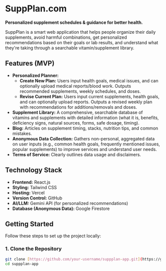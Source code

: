 # SuppPlan.com

**Personalized supplement schedules & guidance for better health.**

SuppPlan is a smart web application that helps people organize their daily supplements, avoid harmful combinations, get personalized recommendations based on their goals or lab results, and understand what they're taking through a searchable vitamin/supplement library.

## Features (MVP)

* **Personalized Planner:**
    * **Create New Plan:** Users input health goals, medical issues, and can optionally upload medical reports/blood work. Outputs recommended supplements, weekly schedules, and doses.
    * **Revise Current Plan:** Users input current supplements, health goals, and can optionally upload reports. Outputs a revised weekly plan with recommendations for additions/removals and doses.
* **Supplement Library:** A comprehensive, searchable database of vitamins and supplements with detailed information (what it is, benefits, deficiency signs, natural sources, forms, safe dosage, timing).
* **Blog:** Articles on supplement timing, stacks, nutrition tips, and common mistakes.
* **Anonymous Data Collection:** Gathers non-personal, aggregated data on user inputs (e.g., common health goals, frequently mentioned issues, popular supplements) to improve services and understand user needs.
* **Terms of Service:** Clearly outlines data usage and disclaimers.

## Technology Stack

* **Frontend:** React.js
* **Styling:** Tailwind CSS
* **Hosting:** Vercel
* **Version Control:** GitHub
* **AI/LLM:** Gemini API (for personalized recommendations)
* **Database (Anonymous Data):** Google Firestore

## Getting Started

Follow these steps to set up the project locally:

### 1. Clone the Repository

```bash
git clone [https://github.com/your-username/suppplan-app.git](https://github.com/your-username/suppplan-app.git)
cd suppplan-app
